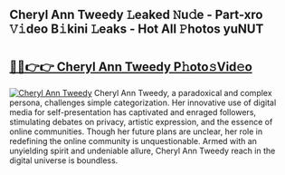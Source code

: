 ## Cheryl Ann Tweedy 𝙻eaked 𝙽u𝚍e - Part-xro 𝚅𝚒deo B𝚒kini 𝙻eaks - Hot All 𝙿hotos yuNUT

# <h2><a href="http://ld3wgr.urlbe.top/?page=Cheryl+Ann+Tweedy">🔗🔗👉👉 Cheryl Ann Tweedy P𝚑oto𝚜Vid𝚎o</a></h2>

[![Cheryl Ann Tweedy](https://i.imgur.com/eBuTRDB.gif)](http://ld3wgr.urlbe.top/?page=Cheryl+Ann+Tweedy)
Cheryl Ann Tweedy, a paradoxical and complex persona, challenges simple categorization. Her innovative use of digital media for self-presentation has captivated and enraged followers, stimulating debates on privacy, artistic expression, and the essence of online communities. Though her future plans are unclear, her role in redefining the online community is unquestionable. Armed with an unyielding spirit and undeniable allure, Cheryl Ann Tweedy reach in the digital universe is boundless.
